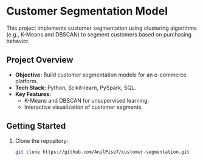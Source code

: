 

# Customer Segmentation Model

This project implements customer segmentation using clustering algorithms (e.g., K-Means and DBSCAN) to segment customers based on purchasing behavior.

## Project Overview
- **Objective:** Build customer segmentation models for an e-commerce platform.
- **Tech Stack:** Python, Scikit-learn, PySpark, SQL.
- **Key Features:** 
  - K-Means and DBSCAN for unsupervised learning.
  - Interactive visualization of customer segments.

## Getting Started

1. Clone the repository:
   ```bash
   git clone https://github.com/AnilPise7/customer-segmentation.git


